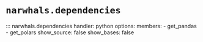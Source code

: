 # `narwhals.dependencies`

::: narwhals.dependencies
    handler: python
    options:
      members:
        - get_pandas
        - get_polars
      show_source: false
      show_bases: false
